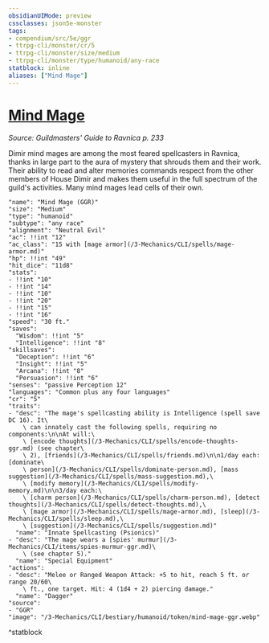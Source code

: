 ```yaml
---
obsidianUIMode: preview
cssclasses: json5e-monster
tags:
- compendium/src/5e/ggr
- ttrpg-cli/monster/cr/5
- ttrpg-cli/monster/size/medium
- ttrpg-cli/monster/type/humanoid/any-race
statblock: inline
aliases: ["Mind Mage"]
---
```

# [Mind Mage](3-Mechanics\CLI\bestiary\humanoid/mind-mage-ggr.md)
*Source: Guildmasters' Guide to Ravnica p. 233*  

Dimir mind mages are among the most feared spellcasters in Ravnica, thanks in large part to the aura of mystery that shrouds them and their work. Their ability to read and alter memories commands respect from the other members of House Dimir and makes them useful in the full spectrum of the guild's activities. Many mind mages lead cells of their own.

```statblock
"name": "Mind Mage (GGR)"
"size": "Medium"
"type": "humanoid"
"subtype": "any race"
"alignment": "Neutral Evil"
"ac": !!int "12"
"ac_class": "15 with [mage armor](/3-Mechanics/CLI/spells/mage-armor.md)"
"hp": !!int "49"
"hit_dice": "11d8"
"stats":
- !!int "10"
- !!int "14"
- !!int "10"
- !!int "20"
- !!int "15"
- !!int "16"
"speed": "30 ft."
"saves":
  "Wisdom": !!int "5"
  "Intelligence": !!int "8"
"skillsaves":
  "Deception": !!int "6"
  "Insight": !!int "5"
  "Arcana": !!int "8"
  "Persuasion": !!int "6"
"senses": "passive Perception 12"
"languages": "Common plus any four languages"
"cr": "5"
"traits":
- "desc": "The mage's spellcasting ability is Intelligence (spell save DC 16). It\
    \ can innately cast the following spells, requiring no components:\n\nAt will:\
    \ [encode thoughts](/3-Mechanics/CLI/spells/encode-thoughts-ggr.md) (see chapter\
    \ 2), [friends](/3-Mechanics/CLI/spells/friends.md)\n\n1/day each: [dominate\
    \ person](/3-Mechanics/CLI/spells/dominate-person.md), [mass suggestion](/3-Mechanics/CLI/spells/mass-suggestion.md),\
    \ [modify memory](/3-Mechanics/CLI/spells/modify-memory.md)\n\n3/day each:\
    \ [charm person](/3-Mechanics/CLI/spells/charm-person.md), [detect thoughts](/3-Mechanics/CLI/spells/detect-thoughts.md),\
    \ [mage armor](/3-Mechanics/CLI/spells/mage-armor.md), [sleep](/3-Mechanics/CLI/spells/sleep.md),\
    \ [suggestion](/3-Mechanics/CLI/spells/suggestion.md)"
  "name": "Innate Spellcasting (Psionics)"
- "desc": "The mage wears a [spies' murmur](/3-Mechanics/CLI/items/spies-murmur-ggr.md)\
    \ (see chapter 5)."
  "name": "Special Equipment"
"actions":
- "desc": "Melee or Ranged Weapon Attack: +5 to hit, reach 5 ft. or range 20/60\
    \ ft., one target. Hit: 4 (1d4 + 2) piercing damage."
  "name": "Dagger"
"source":
- "GGR"
"image": "/3-Mechanics/CLI/bestiary/humanoid/token/mind-mage-ggr.webp"
```
^statblock
